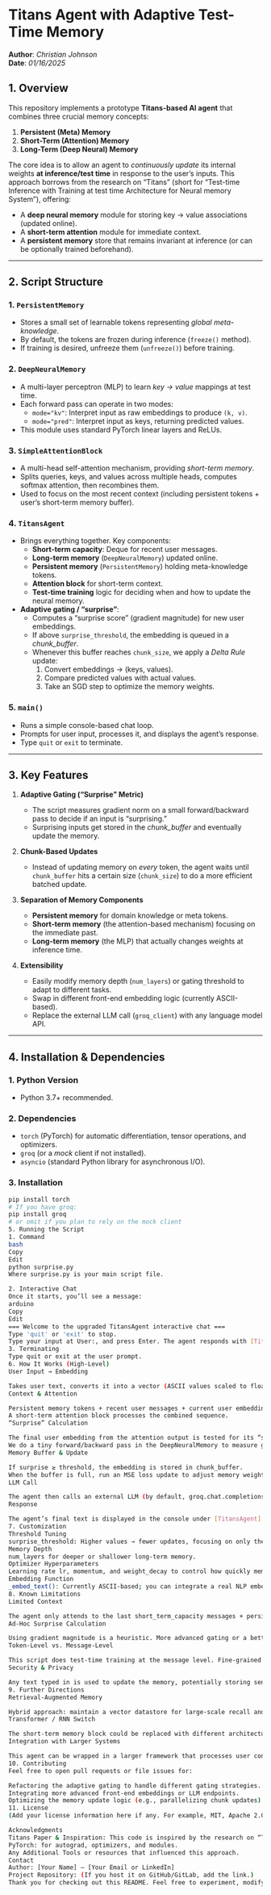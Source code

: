# **Titans Agent with Adaptive Test-Time Memory**

**Author**: *Christian Johnson*  
**Date**: *01/16/2025*  

## **1. Overview**

This repository implements a prototype **Titans-based AI agent** that combines three crucial memory concepts:

1. **Persistent (Meta) Memory**  
2. **Short-Term (Attention) Memory**  
3. **Long-Term (Deep Neural) Memory**

The core idea is to allow an agent to *continuously update* its internal weights **at inference/test time** in response to the user’s inputs. This approach borrows from the research on “Titans” (short for “Test-time Inference with Training at test time Architecture for Neural memory System”), offering:

- A **deep neural memory** module for storing key → value associations (updated online).  
- A **short-term attention** module for immediate context.  
- A **persistent memory** store that remains invariant at inference (or can be optionally trained beforehand).

---

## **2. Script Structure**

### 1. **`PersistentMemory`**
- Stores a small set of learnable tokens representing *global meta-knowledge*.  
- By default, the tokens are frozen during inference (`freeze()` method).  
- If training is desired, unfreeze them (`unfreeze()`) before training.

### 2. **`DeepNeuralMemory`**
- A multi-layer perceptron (MLP) to learn *key → value* mappings at test time.  
- Each forward pass can operate in two modes:  
  - `mode="kv"`: Interpret input as raw embeddings to produce `(k, v)`.  
  - `mode="pred"`: Interpret input as keys, returning predicted values.  
- This module uses standard PyTorch linear layers and ReLUs.

### 3. **`SimpleAttentionBlock`**
- A multi-head self-attention mechanism, providing *short-term memory*.  
- Splits queries, keys, and values across multiple heads, computes softmax attention, then recombines them.  
- Used to focus on the most recent context (including persistent tokens + user’s short-term memory buffer).

### 4. **`TitansAgent`**
- Brings everything together. Key components:
  - **Short-term capacity**: Deque for recent user messages.  
  - **Long-term memory** (`DeepNeuralMemory`) updated online.  
  - **Persistent memory** (`PersistentMemory`) holding meta-knowledge tokens.  
  - **Attention block** for short-term context.  
  - **Test-time training** logic for deciding when and how to update the neural memory.  
- **Adaptive gating / “surprise”**:  
  - Computes a “surprise score” (gradient magnitude) for new user embeddings.  
  - If above `surprise_threshold`, the embedding is queued in a *chunk_buffer*.  
  - Whenever this buffer reaches `chunk_size`, we apply a *Delta Rule* update:  
    1. Convert embeddings → (keys, values).  
    2. Compare predicted values with actual values.  
    3. Take an SGD step to optimize the memory weights.

### 5. **`main()`**
- Runs a simple console-based chat loop.  
- Prompts for user input, processes it, and displays the agent’s response.  
- Type `quit` or `exit` to terminate.

---

## **3. Key Features**

1. **Adaptive Gating (“Surprise” Metric)**
   - The script measures gradient norm on a small forward/backward pass to decide if an input is “surprising.”  
   - Surprising inputs get stored in the *chunk_buffer* and eventually update the memory.

2. **Chunk-Based Updates**
   - Instead of updating memory on *every* token, the agent waits until `chunk_buffer` hits a certain size (`chunk_size`) to do a more efficient batched update.

3. **Separation of Memory Components**
   - **Persistent memory** for domain knowledge or meta tokens.  
   - **Short-term memory** (the attention-based mechanism) focusing on the immediate past.  
   - **Long-term memory** (the MLP) that actually changes weights at inference time.

4. **Extensibility**
   - Easily modify memory depth (`num_layers`) or gating threshold to adapt to different tasks.  
   - Swap in different front-end embedding logic (currently ASCII-based).  
   - Replace the external LLM call (`groq_client`) with any language model API.

---

## **4. Installation & Dependencies**

### 1. **Python Version**
- Python 3.7+ recommended.

### 2. **Dependencies**
- `torch` (PyTorch) for automatic differentiation, tensor operations, and optimizers.  
- `groq` (or a *mock* client if not installed).  
- `asyncio` (standard Python library for asynchronous I/O).

### 3. **Installation**
```bash
pip install torch
# If you have groq:
pip install groq
# or omit if you plan to rely on the mock client
5. Running the Script
1. Command
bash
Copy
Edit
python surprise.py
Where surprise.py is your main script file.

2. Interactive Chat
Once it starts, you’ll see a message:
arduino
Copy
Edit
=== Welcome to the upgraded TitansAgent interactive chat ===
Type 'quit' or 'exit' to stop.
Type your input at User:, and press Enter. The agent responds with [TitansAgent] ....
3. Terminating
Type quit or exit at the user prompt.
6. How It Works (High-Level)
User Input → Embedding

Takes user text, converts it into a vector (ASCII values scaled to floats).
Context & Attention

Persistent memory tokens + recent user messages + current user embedding are concatenated.
A short-term attention block processes the combined sequence.
“Surprise” Calculation

The final user embedding from the attention output is tested for its “surprise” factor.
We do a tiny forward/backward pass in the DeepNeuralMemory to measure gradient magnitude.
Memory Buffer & Update

If surprise ≥ threshold, the embedding is stored in chunk_buffer.
When the buffer is full, run an MSE loss update to adjust memory weights.
LLM Call

The agent then calls an external LLM (by default, groq.chat.completions.create) using the prepared prompt containing the short-term summary and memory log.
Response

The agent’s final text is displayed in the console under [TitansAgent].
7. Customization
Threshold Tuning
surprise_threshold: Higher values → fewer updates, focusing on only the most “surprising” inputs.
Memory Depth
num_layers for deeper or shallower long-term memory.
Optimizer Hyperparameters
Learning rate lr, momentum, and weight_decay to control how quickly memory updates and how much it forgets.
Embedding Function
_embed_text(): Currently ASCII-based; you can integrate a real NLP embedding.
8. Known Limitations
Limited Context

The agent only attends to the last short_term_capacity messages + persistent tokens. For extremely long dialogues, older messages can be overshadowed unless properly updated in the MLP.
Ad-Hoc Surprise Calculation

Using gradient magnitude is a heuristic. More advanced gating or a better measure of “importance” might work better in practice.
Token-Level vs. Message-Level

This script does test-time training at the message level. Fine-grained token-level updates may require more sophisticated chunking strategies.
Security & Privacy

Any text typed in is used to update the memory, potentially storing sensitive data in weights. Consider how you manage or clear that data if needed.
9. Further Directions
Retrieval-Augmented Memory

Hybrid approach: maintain a vector datastore for large-scale recall and rely on the MLP for abstracted knowledge.
Transformer / RNN Switch

The short-term memory block could be replaced with different architectures (e.g., a sliding window Transformer, linear RNN, or SSM-based block).
Integration with Larger Systems

This agent can be wrapped in a larger framework that processes user contexts, multi-modal inputs, or advanced conversation flows.
10. Contributing
Feel free to open pull requests or file issues for:

Refactoring the adaptive gating to handle different gating strategies.
Integrating more advanced front-end embeddings or LLM endpoints.
Optimizing the memory update logic (e.g., parallelizing chunk updates).
11. License
(Add your license information here if any. For example, MIT, Apache 2.0, or Proprietary. Otherwise, omit this section.)

Acknowledgments
Titans Paper & Inspiration: This code is inspired by the research on “Titans: Learning to Memorize at Test Time.”
PyTorch: for autograd, optimizers, and modules.
Any Additional Tools or resources that influenced this approach.
Contact
Author: [Your Name] – [Your Email or LinkedIn]
Project Repository: (If you host it on GitHub/GitLab, add the link.)
Thank you for checking out this README. Feel free to experiment, modify, and extend the Titans-based agent to suit your own needs!

